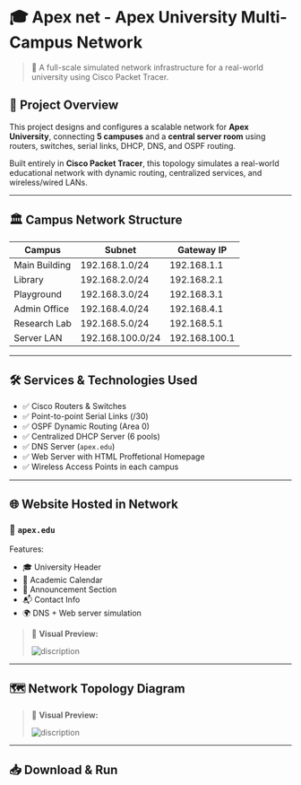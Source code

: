 # 🎓 Apex net - Apex University Multi-Campus Network

> 🧠 A full-scale simulated network infrastructure for a real-world university using Cisco Packet Tracer.



## 📌 Project Overview

This project designs and configures a scalable network for **Apex University**, connecting **5 campuses** and a **central server room** using routers, switches, serial links, DHCP, DNS, and OSPF routing.

Built entirely in **Cisco Packet Tracer**, this topology simulates a real-world educational network with dynamic routing, centralized services, and wireless/wired LANs.

---

## 🏛️ Campus Network Structure

| Campus           | Subnet             | Gateway IP     |
|------------------|--------------------|----------------|
| Main Building    | 192.168.1.0/24     | 192.168.1.1    |
| Library          | 192.168.2.0/24     | 192.168.2.1    |
| Playground       | 192.168.3.0/24     | 192.168.3.1    |
| Admin Office     | 192.168.4.0/24     | 192.168.4.1    |
| Research Lab     | 192.168.5.0/24     | 192.168.5.1    |
| Server LAN       | 192.168.100.0/24   | 192.168.100.1  |

---

## 🛠️ Services & Technologies Used

- ✅ Cisco Routers & Switches
- ✅ Point-to-point Serial Links (/30)
- ✅ OSPF Dynamic Routing (Area 0)
- ✅ Centralized DHCP Server (6 pools)
- ✅ DNS Server (`apex.edu`)
- ✅ Web Server with HTML Proffetional Homepage
- ✅ Wireless Access Points in each campus

---

## 🌐 Website Hosted in Network

### 🔗 `apex.edu`

Features:

- 🎓 University Header 
- 📅 Academic Calendar  
- 📰 Announcement Section  
- 📬 Contact Info  
- 🌍 DNS + Web server simulation

> 📸 **Visual Preview:**  
>
> <img alt="discription" src="https://i.pinimg.com/1200x/1c/2d/bc/1c2dbcf916a0d818c26868ba9424d3a2.jpg">

---

## 🗺️ Network Topology Diagram

> 📸 **Visual Preview:**  
>
> <img alt="discription" src="https://i.pinimg.com/1200x/9b/a2/d7/9ba2d7e079a6aa6b106e976a2622e50f.jpg">

---

## 📥 Download & Run
